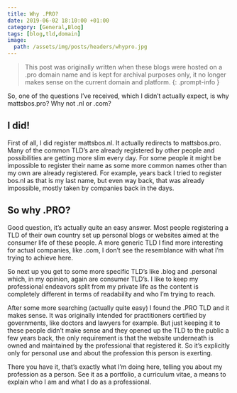 ```yaml
---
title: Why .PRO?
date: 2019-06-02 18:10:00 +01:00
category: [General,Blog]
tags: [blog,tld,domain]
image:
  path: /assets/img/posts/headers/whypro.jpg
---
```


> This post was originally written when these blogs were hosted on a .pro domain name and is kept for archival purposes only, it no longer makes sense on the current domain and platform.
{: .prompt-info }

So, one of the questions I’ve received, which I didn’t actually expect, is why mattsbos.pro? Why not .nl or .com?

## I did!
First of all, I did register mattsbos.nl. It actually redirects to mattsbos.pro. Many of the common TLD’s are already registered by other people and possibilities are getting more slim every day. For some people it might be impossible to register their name as some more common names other than my own are already registered. For example, years back I tried to register bos.nl as that is my last name, but even way back, that was already impossible, mostly taken by companies back in the days.

## So why .PRO?
Good question, it’s actually quite an easy answer. Most people registering a TLD of their own country set up personal blogs or websites aimed at the consumer life of these people. A more generic TLD I find more interesting for actual companies, like .com, I don’t see the resemblance with what I’m trying to achieve here.

So next up you get to some more specific TLD’s like .blog and .personal which, in my opinion, again are consumer TLD’s. I like to keep my professional endeavors split from my private life as the content is completely different in terms of readability and who I’m trying to reach.

After some more searching (actually quite easy) I found the .PRO TLD and it makes sense. It was originally intended for practitioners certified by governments, like doctors and lawyers for example. But just keeping it to these people didn’t make sense and they opened up the TLD to the public a few years back, the only requirement is that the website underneath is owned and maintained by the professional that registered it. So it’s explicitly only for personal use and about the profession this person is exerting.

There you have it, that’s exactly what I’m doing here, telling you about my profession as a person. See it as a portfolio, a curriculum vitae, a means to explain who I am and what I do as a professional.